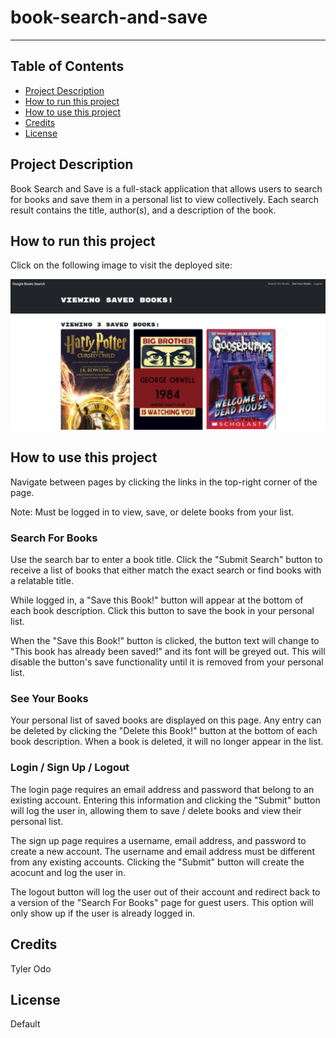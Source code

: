 
# book-search-and-save

---

## Table of Contents

- [Project Description](#project-description)
- [How to run this project](#how-to-run-this-project)
- [How to use this project](#how-to-use-this-project)
- [Credits](#credits)
- [License](#license)

## Project Description

Book Search and Save is a full-stack application that allows users to search for books and save them in a personal list to view collectively. Each search result contains the title, author(s), and a description of the book.

## How to run this project

Click on the following image to visit the deployed site:

[![React Dev Portfolio - demo image](<client/src/assets/book search and save - demo.png>)](https://odo-react-portfolio.netlify.app)

## How to use this project

Navigate between pages by clicking the links in the top-right corner of the page.

Note: Must be logged in to view, save, or delete books from your list.

### Search For Books

Use the search bar to enter a book title. Click the "Submit Search" button to receive a list of books that either match the exact search or find books with a relatable title.

While logged in, a "Save this Book!" button will appear at the bottom of each book description. Click this button to save the book in your personal list.

When the "Save this Book!" button is clicked, the button text will change to "This book has already been saved!" and its font will be greyed out. This will disable the button's save functionality until it is removed from your personal list.

### See Your Books

Your personal list of saved books are displayed on this page. Any entry can be deleted by clicking the "Delete this Book!" button at the bottom of each book description. When a book is deleted, it will no longer appear in the list.

### Login / Sign Up / Logout

The login page requires an email address and password that belong to an existing account. Entering this information and clicking the "Submit" button will log the user in, allowing them to save / delete books and view their personal list.

The sign up page requires a username, email address, and password to create a new account. The username and email address must be different from any existing accounts. Clicking the "Submit" button will create the acocunt and log the user in.

The logout button will log the user out of their account and redirect back to a version of the "Search For Books" page for guest users. This option will only show up if the user is already logged in.

## Credits

Tyler Odo

## License

Default